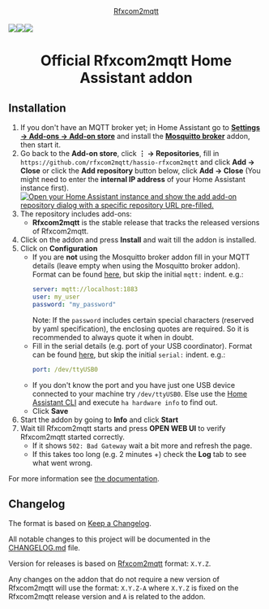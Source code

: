 <div align="center">
    <a href="https://github.com/rfxcom2mqtt/hassio-rfxcom2mqtt">
        Rfxcom2mqtt
    </a>
    <br>
    <br>
    <div style="display: flex;">
        <a href="https://github.com/rfxcom2mqtt/hassio-rfxcom2mqtt/actions?query=workflow%3ACI">
            <img src="https://github.com/rfxcom2mqtt/hassio-rfxcom2mqtt/workflows/CI/badge.svg">
        </a>
        <a href="https://github.com/rfxcom2mqtt/hassio-rfxcom2mqtt/releases">
            <img src="https://img.shields.io/github/release/rfxcom2mqtt/hassio-rfxcom2mqtt.svg">
        </a>
        <a href="https://github.com/rfxcom2mqtt/hassio-rfxcom2mqtt/stargazers">
            <img src="https://img.shields.io/github/stars/rfxcom2mqtt/hassio-rfxcom2mqtt.svg">
        </a>
    </div>
    <h1>Official Rfxcom2mqtt Home Assistant addon</h1>
</div>

## Installation
1. If you don't have an MQTT broker yet; in Home Assistant go to **[Settings → Add-ons → Add-on store](https://my.home-assistant.io/redirect/supervisor_store/)** and install the **[Mosquitto broker](https://my.home-assistant.io/redirect/supervisor_addon/?addon=core_mosquitto)** addon, then start it.
1. Go back to the **Add-on store**, click **⋮ → Repositories**, fill in</br>  `https://github.com/rfxcom2mqtt/hassio-rfxcom2mqtt` and click **Add → Close** or click the **Add repository** button below, click **Add → Close** (You might need to enter the **internal IP address** of your Home Assistant instance first).  
[![Open your Home Assistant instance and show the add add-on repository dialog with a specific repository URL pre-filled.](https://my.home-assistant.io/badges/supervisor_add_addon_repository.svg)](https://my.home-assistant.io/redirect/supervisor_add_addon_repository/?repository_url=https%3A%2F%2Fgithub.com%rfxcom2mqtt%2Fhassio-rfxcom2mqtt)
3. The repository includes add-ons:
    - **Rfxcom2mqtt** is the stable release that tracks the released versions of Rfxcom2mqtt.
4. Click on the addon and press **Install** and wait till the addon is installed.
5. Click on **Configuration**
    - If you are **not** using the Mosquitto broker addon fill in your MQTT details (leave empty when using the Mosquitto broker addon). Format can be found [here](https://rfxcom2mqtt.github.io/documentation/configuration/), but skip the initial `mqtt:` indent. e.g.: <br>
        ```yaml
        server: mqtt://localhost:1883
        user: my_user
        password: "my_password"
        ```
        Note: If the `password` includes certain special characters (reserved by yaml specification), the enclosing quotes are required. So it is recommended to always quote it when in doubt.
    - Fill in the serial details (e.g. port of your USB coordinator). Format can be found [here](https://rfxcom2mqtt.github.io/documentation/configuration/), but skip the initial `serial:` indent. e.g.: <br>
        ```yaml
        port: /dev/ttyUSB0
        ```
    - If you don't know the port and you have just one USB device connected to your machine try `/dev/ttyUSB0`. Else use the [Home Assistant CLI](https://www.home-assistant.io/common-tasks/os#home-assistant-via-the-command-line) and execute `ha hardware info` to find out. 
    - Click **Save**
1. Start the addon by going to **Info** and click **Start**
1. Wait till Rfxcom2mqtt starts and press **OPEN WEB UI** to verify Rfxcom2mqtt started correctly.
    - If it shows `502: Bad Gateway` wait a bit more and refresh the page.
    - If this takes too long (e.g. 2 minutes +) check the **Log** tab to see what went wrong.

For more information see [the documentation](https://rfxcom2mqtt.github.io/documentation/).

## Changelog
The format is based on [Keep a Changelog](http://keepachangelog.com/en/1.0.0/).

All notable changes to this project will be documented in the [CHANGELOG.md](rfxcom2mqtt/CHANGELOG.md) file.

Version for releases is based on [Rfxcom2mqtt](https://github.com/rfxcom2mqtt/backend) format: `X.Y.Z`.

Any changes on the addon that do not require a new version of Rfxcom2mqtt will use the format: `X.Y.Z-A` where `X.Y.Z` is fixed on the Rfxcom2mqtt release version and `A` is related to the addon.
